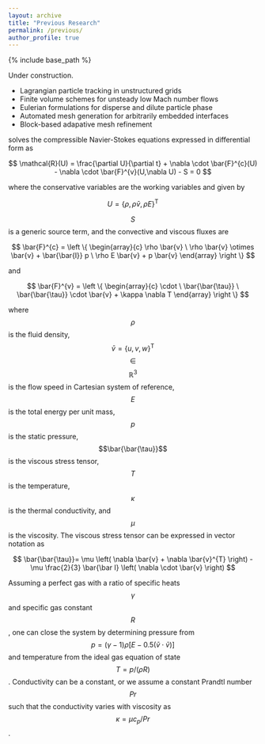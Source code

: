 ```yaml
---
layout: archive
title: "Previous Research"
permalink: /previous/
author_profile: true
---
```


{% include base_path %}

Under construction.

* Lagrangian particle tracking in unstructured grids
* Finite volume schemes for unsteady low Mach number flows
* Eulerian formulations for disperse and dilute particle phase
* Automated mesh generation for arbitrarily embedded interfaces
* Block-based adapative mesh refinement



solves the compressible Navier-Stokes equations expressed in differential form as

$$ \mathcal{R}(U) = \frac{\partial U}{\partial t} + \nabla \cdot \bar{F}^{c}(U) - \nabla \cdot \bar{F}^{v}(U,\nabla U) - S = 0 $$

where the conservative variables are the working variables and given by

$$ U = \left \{ \rho, \rho \bar{v}, \rho E \right \}^\mathsf{T} $$

$$S$$ is a generic source term, and the convective and viscous fluxes are

$$ \bar{F}^{c} = \left \{ \begin{array}{c} \rho \bar{v} \ \rho \bar{v} \otimes \bar{v} + \bar{\bar{I}} p \ \rho E \bar{v} + p \bar{v} \end{array} \right \} $$

and

$$ \bar{F}^{v} = \left \{ \begin{array}{c} \cdot \ \bar{\bar{\tau}} \ \bar{\bar{\tau}} \cdot \bar{v} + \kappa \nabla T \end{array} \right \} $$

where $$\rho$$ is the fluid density, $$\bar{v}=\left\lbrace u, v, w \right\rbrace^\mathsf{T}$$ $$\in$$ $$\mathbb{R}^3$$ is the flow speed in Cartesian system of reference, $$E$$ is the total energy per unit mass, $$p$$ is the static pressure, $$\bar{\bar{\tau}}$$ is the viscous stress tensor, $$T$$ is the temperature, $$\kappa$$ is the thermal conductivity, and $$\mu$$ is the viscosity. The viscous stress tensor can be expressed in vector notation as

$$ \bar{\bar{\tau}}= \mu \left( \nabla \bar{v} + \nabla \bar{v}^{T} \right) - \mu \frac{2}{3} \bar{\bar I} \left( \nabla \cdot \bar{v} \right) $$

Assuming a perfect gas with a ratio of specific heats $$\gamma$$ and specific gas constant $$R$$, one can close the system by determining pressure from $$p = (\gamma-1) \rho \left[ E - 0.5(\bar{v} \cdot \bar{v} ) \right]$$ and temperature from the ideal gas equation of state $$T = p/(\rho R)$$. Conductivity can be a constant, or we assume a constant Prandtl number $$Pr$$ such that the conductivity varies with viscosity as $$\kappa = \mu c_p / Pr$$.
